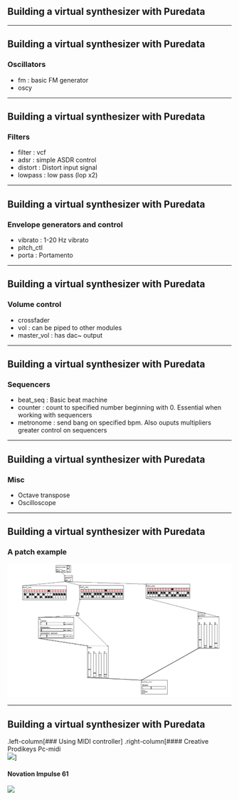 ## Building a virtual synthesizer with Puredata

---
## Building a virtual synthesizer with Puredata
### Oscillators
* fm : basic FM generator
* oscy

---
## Building a virtual synthesizer with Puredata
### Filters
* filter : vcf
* adsr : simple ASDR control
* distort : Distort input signal
* lowpass : low pass (lop x2)

---
## Building a virtual synthesizer with Puredata
### Envelope generators and control
* vibrato : 1-20 Hz vibrato
* pitch_ctl
* porta : Portamento


---

## Building a virtual synthesizer with Puredata
### Volume control
* crossfader
* vol : can be piped to other modules
* master_vol : has dac~ output

---

## Building a virtual synthesizer with Puredata
### Sequencers
* beat_seq : Basic beat machine
* counter : count to specified number beginning with 0. Essential when working with sequencers
* metronome : send bang on specified bpm. Also ouputs multipliers greater control on sequencers

---

## Building a virtual synthesizer with Puredata
### Misc

* Octave transpose
* Oscilloscope


---

## Building a virtual synthesizer with Puredata
### A patch example 

![My sample patch image](patch_example.PNG)

---

## Building a virtual synthesizer with Puredata
.left-column[### Using MIDI controller]
.right-column[#### Creative Prodikeys Pc-midi  
![](http://ecx.images-amazon.com/images/I/41HWE1F0EAL._SY300_.jpg)]
#### Novation Impulse 61 
![](http://ecx.images-amazon.com/images/I/41DxzKUsU8L.jpg)


